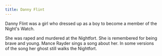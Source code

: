 ```yaml
---
title: Danny Flint
---
```


Danny Flint was a girl who dressed up as a boy to become a member of the Night's Watch.

She was raped and murdered at the Nightfort. She is remembered for being brave and young. Mance Rayder sings a song about her. In some versions of the song her ghost still walks the Nightfort.


